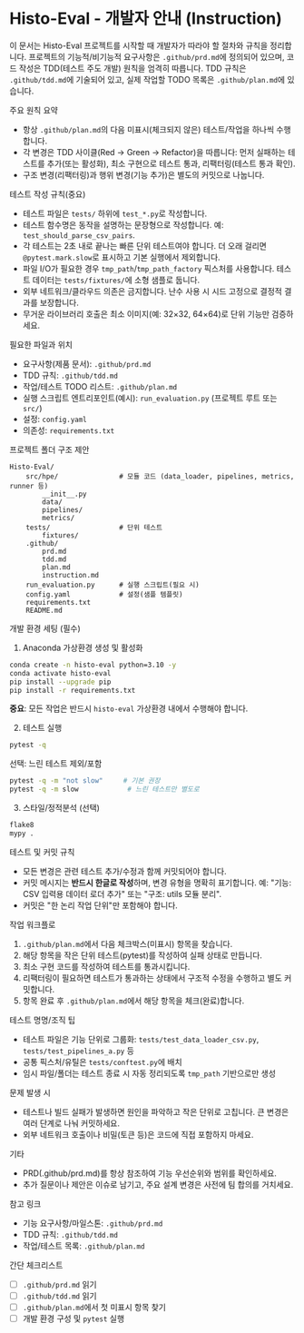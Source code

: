 
# Histo-Eval - 개발자 안내 (Instruction)

이 문서는 Histo-Eval 프로젝트를 시작할 때 개발자가 따라야 할 절차와 규칙을 정리합니다. 프로젝트의 기능적/비기능적 요구사항은 `.github/prd.md`에 정의되어 있으며, 코드 작성은 TDD(테스트 주도 개발) 원칙을 엄격히 따릅니다. TDD 규칙은 `.github/tdd.md`에 기술되어 있고, 실제 작업할 TODO 목록은 `.github/plan.md`에 있습니다.

주요 원칙 요약

- 항상 `.github/plan.md`의 다음 미표시(체크되지 않은) 테스트/작업을 하나씩 수행합니다.
- 각 변경은 TDD 사이클(Red → Green → Refactor)을 따릅니다: 먼저 실패하는 테스트를 추가(또는 활성화), 최소 구현으로 테스트 통과, 리팩터링(테스트 통과 확인).
- 구조 변경(리팩터링)과 행위 변경(기능 추가)은 별도의 커밋으로 나눕니다.

테스트 작성 규칙(중요)

- 테스트 파일은 `tests/` 하위에 `test_*.py`로 작성합니다.
- 테스트 함수명은 동작을 설명하는 문장형으로 작성합니다. 예: `test_should_parse_csv_pairs`.
- 각 테스트는 2초 내로 끝나는 빠른 단위 테스트여야 합니다. 더 오래 걸리면 `@pytest.mark.slow`로 표시하고 기본 실행에서 제외합니다.
- 파일 I/O가 필요한 경우 `tmp_path`/`tmp_path_factory` 픽스처를 사용합니다. 테스트 데이터는 `tests/fixtures/`에 소형 샘플로 둡니다.
- 외부 네트워크/클라우드 의존은 금지합니다. 난수 사용 시 시드 고정으로 결정적 결과를 보장합니다.
- 무거운 라이브러리 호출은 최소 이미지(예: 32×32, 64×64)로 단위 기능만 검증하세요.

필요한 파일과 위치

- 요구사항(제품 문서): `.github/prd.md`
- TDD 규칙: `.github/tdd.md`
- 작업/테스트 TODO 리스트: `.github/plan.md`
- 실행 스크립트 엔트리포인트(예시): `run_evaluation.py` (프로젝트 루트 또는 `src/`)
- 설정: `config.yaml`
- 의존성: `requirements.txt`

프로젝트 폴더 구조 제안

```
Histo-Eval/
	src/hpe/               # 모듈 코드 (data_loader, pipelines, metrics, runner 등)
		__init__.py
		data/
		pipelines/
		metrics/
	tests/                 # 단위 테스트
		fixtures/
	.github/
		prd.md
		tdd.md
		plan.md
		instruction.md
	run_evaluation.py      # 실행 스크립트(필요 시)
	config.yaml            # 설정(샘플 템플릿)
	requirements.txt
	README.md
```

개발 환경 세팅 (필수)

1. Anaconda 가상환경 생성 및 활성화

```bash
conda create -n histo-eval python=3.10 -y
conda activate histo-eval
pip install --upgrade pip
pip install -r requirements.txt
```

**중요**: 모든 작업은 반드시 `histo-eval` 가상환경 내에서 수행해야 합니다.

2. 테스트 실행

```bash
pytest -q
```

선택: 느린 테스트 제외/포함

```bash
pytest -q -m "not slow"     # 기본 권장
pytest -q -m slow            # 느린 테스트만 별도로
```

3. 스타일/정적분석 (선택)

```bash
flake8
mypy .
```

테스트 및 커밋 규칙

- 모든 변경은 관련 테스트 추가/수정과 함께 커밋되어야 합니다.
- 커밋 메시지는 **반드시 한글로 작성**하며, 변경 유형을 명확히 표기합니다. 예: "기능: CSV 입력용 데이터 로더 추가" 또는 "구조: utils 모듈 분리".
- 커밋은 "한 논리 작업 단위"만 포함해야 합니다.

작업 워크플로

1. `.github/plan.md`에서 다음 체크박스(미표시) 항목을 찾습니다.
2. 해당 항목을 작은 단위 테스트(pytest)를 작성하여 실패 상태로 만듭니다.
3. 최소 구현 코드를 작성하여 테스트를 통과시킵니다.
4. 리팩터링이 필요하면 테스트가 통과하는 상태에서 구조적 수정을 수행하고 별도 커밋합니다.
5. 항목 완료 후 `.github/plan.md`에서 해당 항목을 체크(완료)합니다.

테스트 명명/조직 팁

- 테스트 파일은 기능 단위로 그룹화: `tests/test_data_loader_csv.py`, `tests/test_pipelines_a.py` 등
- 공통 픽스처/유틸은 `tests/conftest.py`에 배치
- 임시 파일/폴더는 테스트 종료 시 자동 정리되도록 `tmp_path` 기반으로만 생성

문제 발생 시

- 테스트나 빌드 실패가 발생하면 원인을 파악하고 작은 단위로 고칩니다. 큰 변경은 여러 단계로 나눠 커밋하세요.
- 외부 네트워크 호출이나 비밀(토큰 등)은 코드에 직접 포함하지 마세요.

기타

- PRD(.github/prd.md)를 항상 참조하여 기능 우선순위와 범위를 확인하세요.
- 추가 질문이나 제안은 이슈로 남기고, 주요 설계 변경은 사전에 팀 합의를 거치세요.

참고 링크

- 기능 요구사항/마일스톤: `.github/prd.md`
- TDD 규칙: `.github/tdd.md`
- 작업/테스트 목록: `.github/plan.md`

간단 체크리스트

- [ ] `.github/prd.md` 읽기
- [ ] `.github/tdd.md` 읽기
- [ ] `.github/plan.md`에서 첫 미표시 항목 찾기
- [ ] 개발 환경 구성 및 `pytest` 실행
